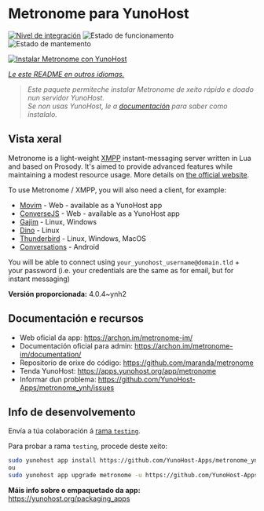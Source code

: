 <!--
NOTA: Este README foi creado automáticamente por <https://github.com/YunoHost/apps/tree/master/tools/readme_generator>
NON debe editarse manualmente.
-->

# Metronome para YunoHost

[![Nivel de integración](https://apps.yunohost.org/badge/integration/metronome)](https://ci-apps.yunohost.org/ci/apps/metronome/)
![Estado de funcionamento](https://apps.yunohost.org/badge/state/metronome)
![Estado de mantemento](https://apps.yunohost.org/badge/maintained/metronome)

[![Instalar Metronome con YunoHost](https://install-app.yunohost.org/install-with-yunohost.svg)](https://install-app.yunohost.org/?app=metronome)

*[Le este README en outros idiomas.](./ALL_README.md)*

> *Este paquete permíteche instalar Metronome de xeito rápido e doado nun servidor YunoHost.*  
> *Se non usas YunoHost, le a [documentación](https://yunohost.org/install) para saber como instalalo.*

## Vista xeral

Metronome is a light-weight [XMPP](https://en.wikipedia.org/wiki/XMPP) instant-messaging server written in Lua and based on Prosody. It's aimed to provide advanced features while maintaining a modest resource usage. More details on [the official website](https://archon.im/metronome-im/).

To use Metronome / XMPP, you will also need a client, for example:

- [Movim](https://movim.eu) - Web - available as a YunoHost app
- [ConverseJS](https://conversejs.org) - Web - available as a YunoHost app
- [Gajim](https://gajim.org/) - Linux, Windows
- [Dino](https://dino.im) - Linux
- [Thunderbird](https://www.thunderbird.net/fr/) - Linux, Windows, MacOS
- [Conversations](https://conversations.im/) - Android

You will be able to connect using `your_yunohost_username@domain.tld` + your password (i.e. your credentials are the same as for email, but for instant messaging)


**Versión proporcionada:** 4.0.4~ynh2
## Documentación e recursos

- Web oficial da app: <https://archon.im/metronome-im/>
- Documentación oficial para admin: <https://archon.im/metronome-im/documentation/>
- Repositorio de orixe do código: <https://github.com/maranda/metronome>
- Tenda YunoHost: <https://apps.yunohost.org/app/metronome>
- Informar dun problema: <https://github.com/YunoHost-Apps/metronome_ynh/issues>

## Info de desenvolvemento

Envía a túa colaboración á [rama `testing`](https://github.com/YunoHost-Apps/metronome_ynh/tree/testing).

Para probar a rama `testing`, procede deste xeito:

```bash
sudo yunohost app install https://github.com/YunoHost-Apps/metronome_ynh/tree/testing --debug
ou
sudo yunohost app upgrade metronome -u https://github.com/YunoHost-Apps/metronome_ynh/tree/testing --debug
```

**Máis info sobre o empaquetado da app:** <https://yunohost.org/packaging_apps>
